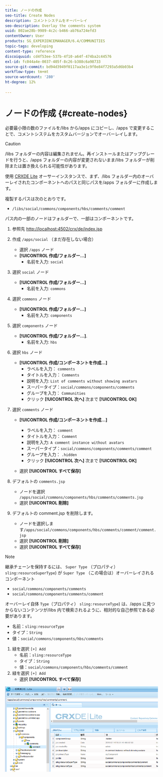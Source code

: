 ```yaml
---
title: ノードの作成
seo-title: Create Nodes
description: コメントシステムをオーバーレイ
seo-description: Overlay the comments system
uuid: 802ae28b-9989-4c2c-b466-ab76a724efd3
contentOwner: User
products: SG_EXPERIENCEMANAGER/6.4/COMMUNITIES
topic-tags: developing
content-type: reference
discoiquuid: cd4f53ee-537b-4f10-a64f-474ba2c44576
exl-id: fc044a4e-0037-405f-8c26-b388c6a98733
source-git-commit: bd94d3949f0117aa3e1c9f0e84f7293a5d6b03b4
workflow-type: tm+mt
source-wordcount: '280'
ht-degree: 12%

---
```


# ノードの作成 {#create-nodes}

必要最小限の数のファイルを/libs から/apps にコピーし、/apps で変更することで、コメントシステムをカスタムバージョンでオーバーレイします。

>[!CAUTION]
>
>/libs フォルダーの内容は編集されません。再インストールまたはアップグレードを行うと、/apps フォルダーの内容が変更されないまま/libs フォルダーが削除または置き換えられる可能性があります。

使用 [CRXDE Lite](../../help/sites-developing/developing-with-crxde-lite.md) オーサーインスタンスで、まず、/libs フォルダー内のオーバーレイされたコンポーネントへのパスと同じパスを/apps フォルダーに作成します。

複製するパスは次のとおりです。

* `/libs/social/commons/components/hbs/comments/comment`

パス内の一部のノードはフォルダーで、一部はコンポーネントです。

1. 参照先 [http://localhost:4502/crx/de/index.jsp](http://localhost:4502/crx/de/index.jsp)
1. 作成 `/apps/social` （まだ存在しない場合）
   * 選択 `/apps` ノード
   * **[!UICONTROL 作成/フォルダー…]**
      * 名前を入力: `social`
1. 選択 `social` ノード
   * **[!UICONTROL 作成/フォルダー…]**
      * 名前を入力: `commons`
1. 選択 `commons` ノード
   * **[!UICONTROL 作成/フォルダー…]**
      * 名前を入力: `components`
1. 選択 `components` ノード
   * **[!UICONTROL 作成/フォルダー…]**.
      * 名前を入力: `hbs`
1. 選択 `hbs` ノード
   * **[!UICONTROL 作成/コンポーネントを作成…]**
      * ラベルを入力： `comments`
      * タイトルを入力： `Comments`
      * 説明を入力: `List of comments without showing avatars`
      * スーパータイプ：`social/commons/components/comments`
      * グループを入力： `Communities`
      * クリック **[!UICONTROL 次へ]** 次まで **[!UICONTROL OK]**
1. 選択 `comments` ノード

   * **[!UICONTROL 作成/コンポーネントを作成…]**

      * ラベルを入力： `comment`
      * タイトルを入力： `Comment`
      * 説明を入力: `A comment instance without avatars`
      * スーパータイプ：`social/commons/components/comments/comment`
      * グループを入力： `.hidden`
      * クリック **[!UICONTROL 次へ]** 次まで **[!UICONTROL OK]**
   * 選択 **[!UICONTROL すべて保存]**
1. デフォルトの `comments.jsp`
   * ノードを選択 `/apps/social/commons/components/hbs/comments/comments.jsp`
   * 選択 **[!UICONTROL 削除]**
1. デフォルトの comment.jsp を削除します。
   *  ノードを選択します`/apps/social/commons/components/hbs/comments/comment/comment.jsp`
   * 選択 **[!UICONTROL 削除]**
   * 選択 **[!UICONTROL すべて保存]**

>[!NOTE]
>
>継承チェーンを保持するには、 `Super Type` （プロパティ） `sling:resourceSuperType`) が `Super Type` （この場合は）オーバーレイされるコンポーネント
>
>* `social/commons/components/comments`
>* `social/commons/components/comments/comment`
>


オーバーレイ自体 `Type`（プロパティ） `sling:resourceType`) は、/apps に見つからないコンテンツが/libs 内で検索されるように、相対的な自己参照である必要があります。
* 名前：`sling:resourceType`
* タイプ：`String`
* 値：`social/commons/components/hbs/comments`

1. 緑を選択 `[+] Add`
   * 名前：`sling:resourceType`
   * タイプ：`String`
   * 値：`social/commons/components/hbs/comments/comment`
1. 緑を選択 `[+] Add`
   * 選択 **[!UICONTROL すべて保存]**

![chlimage_1-4](assets/chlimage_1-4.png)
